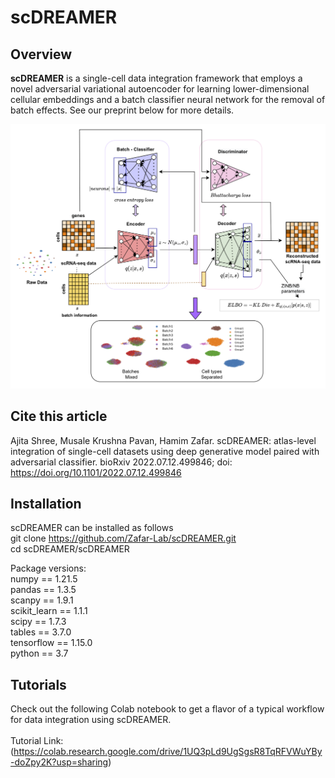 # scDREAMER
## Overview
**scDREAMER** is a single-cell data integration framework that employs a novel adversarial variational autoencoder for learning lower-dimensional cellular embeddings and a batch classifier neural network for the removal of batch effects. See our preprint below for more details. 

<img src='architecture.png'>

## Cite this article
Ajita Shree, Musale Krushna Pavan, Hamim Zafar. scDREAMER: atlas-level integration of single-cell datasets using deep generative model paired with adversarial classifier. bioRxiv 2022.07.12.499846; doi: https://doi.org/10.1101/2022.07.12.499846 

## Installation

scDREAMER can be installed as follows  <br />
git clone https://github.com/Zafar-Lab/scDREAMER.git <br />
cd scDREAMER/scDREAMER <br />

Package versions: <br />
numpy == 1.21.5 <br />
pandas == 1.3.5 <br />
scanpy == 1.9.1 <br />
scikit_learn == 1.1.1 <br />
scipy == 1.7.3 <br />
tables == 3.7.0 <br />
tensorflow == 1.15.0 <br />
python == 3.7 <br />

## Tutorials
Check out the following Colab notebook to get a flavor of a typical workflow for data integration using scDREAMER. <br /> <br />
Tutorial Link: (https://colab.research.google.com/drive/1UQ3pLd9UgSgsR8TqRFVWuYBy-doZpy2K?usp=sharing) <br />

